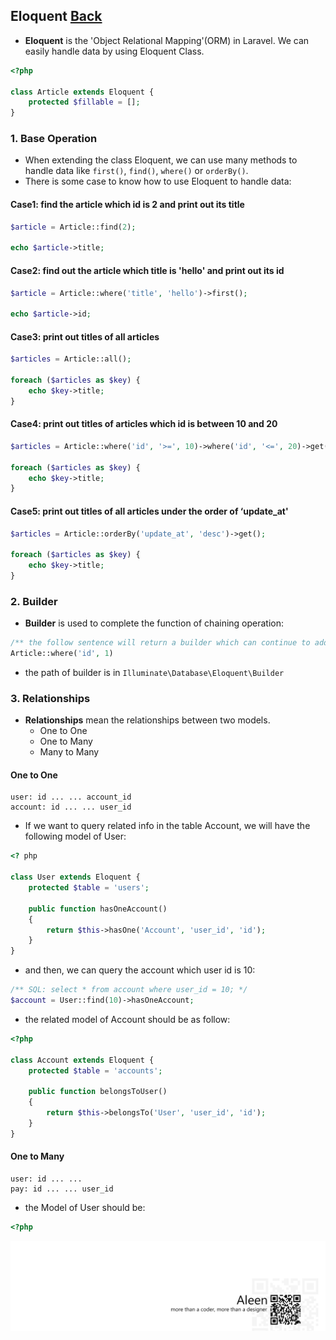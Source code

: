 ## Eloquent [Back](./../laravel.md)

- **Eloquent** is the 'Object Relational Mapping'(ORM) in Laravel. We can easily handle data by using Eloquent Class.

```php
<?php

class Article extends Eloquent {
    protected $fillable = [];
}
```

### 1. Base Operation

- When extending the class Eloquent, we can use many methods to handle data like `first()`, `find()`, `where()` or `orderBy()`.
- There is some case to know how to use Eloquent to handle data:

#### Case1: find the article which id is 2 and print out its title

```php
$article = Article::find(2);

echo $article->title;
```

#### Case2: find out the article which title is 'hello' and print out its id

```php
$article = Article::where('title', 'hello')->first();

echo $article->id;
```

#### Case3: print out titles of all articles

```php
$articles = Article::all();

foreach ($articles as $key) {
    echo $key->title;
}
```

#### Case4: print out titles of articles which id is between 10 and 20

```php
$articles = Article::where('id', '>=', 10)->where('id', '<=', 20)->get();

foreach ($articles as $key) {
    echo $key->title;
}
```

#### Case5: print out titles of all articles under the order of ‘update_at'

```php
$articles = Article::orderBy('update_at', 'desc')->get();

foreach ($articles as $key) {
    echo $key->title;
}
```

### 2. Builder

- **Builder** is used to complete the function of chaining operation:

```php
/** the follow sentence will return a builder which can continue to add conditions */
Article::where('id', 1)
```

- the path of builder is in `Illuminate\Database\Eloquent\Builder`

### 3. Relationships

- **Relationships** mean the relationships between two models.
    - One to One
    - One to Many
    - Many to Many

#### One to One

```
user: id ... ... account_id
account: id ... ... user_id
```

- If we want to query related info in the table Account, we will have the following model of User:

```php
<? php

class User extends Eloquent {
    protected $table = 'users';
    
    public function hasOneAccount()
    {
        return $this->hasOne('Account', 'user_id', 'id');
    }
}
```

- and then, we can query the account which user id is 10:

```php
/** SQL: select * from account where user_id = 10; */
$account = User::find(10)->hasOneAccount;
```

- the related model of Account should be as follow:

```php
<?php

class Account extends Eloquent {
    protected $table = 'accounts';
    
    public function belongsToUser()
    {
        return $this->belongsTo('User', 'user_id', 'id');
    }
}
```

#### One to Many

```
user: id ... ...
pay: id ... ... user_id
```

- the Model of User should be:

```php
<?php

```

<a href="http://aleen42.github.io/" target="_blank" ><img src="./../../../../pic/tail.gif"></a>